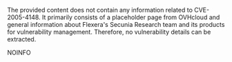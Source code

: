 The provided content does not contain any information related to CVE-2005-4148. It primarily consists of a placeholder page from OVHcloud and general information about Flexera's Secunia Research team and its products for vulnerability management. Therefore, no vulnerability details can be extracted.

NOINFO